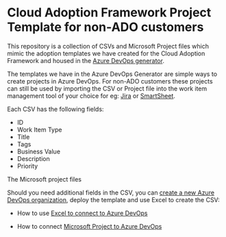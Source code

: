 # Cloud Adoption Framework Project Template for non-ADO customers

This repository is a collection of CSVs and Microsoft Project files which mimic the adoption templates we have created for the Cloud Adoption Framework and housed in the [Azure DevOps generator](https://azuredevopsdemogenerator.azurewebsites.net/). 

The templates we have in the Azure DevOps Generator are simple ways to create projects in Azure DevOps. For non-ADO customers these projects can still be used by importing the CSV or Project file into the work item management tool of your choice for eg: [Jira](https://www.atlassian.com/software/jira) or [SmartSheet](https://www.smartsheet.com).

Each CSV has the following fields:
- ID
- Work Item Type
- Title
- Tags
- Business Value
- Description
- Priority

The Microsoft project files

Should you need additional fields in the CSV, you can [create a new Azure DevOps organization](https://docs.microsoft.com/en-us/azure/devops/organizations/accounts/create-organization?view=azure-devops), deploy the template and use Excel to create the CSV:

- How to use [Excel to connect to Azure DevOps](https://docs.microsoft.com/en-us/azure/devops/boards/backlogs/office/bulk-add-modify-work-items-excel?view=azure-devops&tabs=agile-process)

- How to connect [Microsoft Project to Azure DevOps](https://docs.microsoft.com/en-us/azure/devops/boards/backlogs/office/create-your-backlog-tasks-using-project?view=tfs-2018&tabs=office-365)

